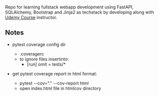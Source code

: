 Repo for learning fullstack webapp development using FastAPI, SQLAlchemy, Bootstrap and Jinja2 as techstack by developing along with [Udemy Course](https://www.udemy.com/course/fastapi-course/) instructor.


## Notes

* pytest coverage config dir
  * .coveragerc
  * to ignore files insertinto:
    * [run]
      omit = tests/*

* get pytest coverage report in html format:
  * pytest --cov="." --cov-report html
  * open index.html file in htmlcov directory
